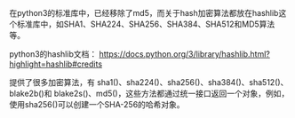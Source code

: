 在python3的标准库中，已经移除了md5，而关于hash加密算法都放在hashlib这个标准库中，如SHA1、SHA224、SHA256、SHA384、SHA512和MD5算法等。

python3的hashlib文档：
https://docs.python.org/3/library/hashlib.html?highlight=hashlib#credits


提供了很多加密算法，有 sha1()、sha224()、sha256()、sha384()、sha512()、blake2b()和 blake2s()、md5()，这些方法都通过统一接口返回一个对象，例如，使用sha256()可以创建一个SHA-256的哈希对象。
